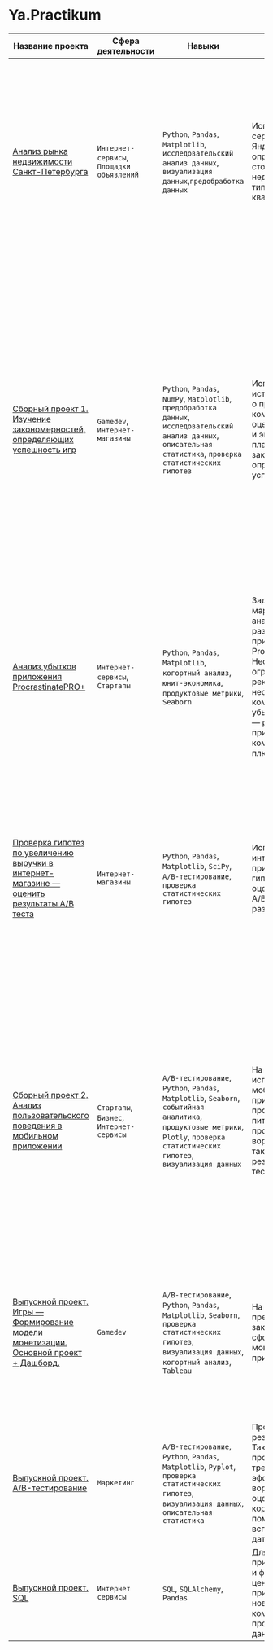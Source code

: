# Ya.Practikum
|Название проекта | Сфера деятельности |  Навыки  |Задачи проекта |Описание проекта| 
|-----------------|--------------------|----------|----------------|---------| 
|[Анализ рынка недвижимости Санкт-Петербурга](https://github.com/ValeryPy/Ya.Practikum/blob/main/Apartment%20sales%20research/Apartment%20sales%20research.ipynb)|`Интернет-сервисы`, `Площадки объявлений` | `Python`, `Pandas`, `Matplotlib`, `исследовательский анализ данных`, `визуализация данных`,`предобработка данных`| Используя данные сервиса Яндекс.Недвижимость, определить рыночную стоимость объектов недвижимости и типичные параметры квартир| На основе данных сервиса Яндекс.Недвижимость определена рыночная стоимость объектов недвижимости разного типа, типичные параметры квартир, в зависимости от удаленности от центра. Проведена предобработка данных. Добавлены новые данные. Построены гистограммы, боксплоты, диаграммы рассеивания|
|[Сборный проект 1. Изучение закономерностей, определяющих успешность игр](https://github.com/ValeryPy/Ya.Practikum/blob/main/Graduation%20project.%20Games%20%E2%80%94%20Formation%20of%20a%20monetization%20model/Graduation%20project.%20Games%20%E2%80%94%20Formation%20of%20a%20monetization%20model.ipynb)|`Gamedev`, `Интернет-магазины`|`Python`, `Pandas`, `NumPy`, `Matplotlib`, `предобработка данных`, `исследовательский анализ данных`, `описательная статистика`, `проверка статистических гипотез`|  Используя исторические данные о продажах компьютерных игр, оценки пользователей и экспертов, жанры и платформы, выявить закономерности, определяющие успешность игры|  Выявлены параметры, определяющие успешность игры в разных регионах мира. На основании этого подготовлен отчет для магазина компьютерных игр для планирования рекламных кампаний. Проведена предобработка данных, анализ. Выбран актуальный период для анализа. Составлены портреты пользователей каждого региона. Проверены гипотезы: средние пользовательские рейтинги платформ Xbox One и PC одинаковые; средние пользовательские рейтинги жанров Action и Sports разные. При анализе использовала критерий Стьюдента для независимых выборок.|
|[ Анализ убытков приложения ProcrastinatePRO+](https://github.com/ValeryPy/Ya.Practikum/blob/main/Analysis%20of%20business%20indicators%20Procrastinate%20Pro+/Analysis%20of%20business%20indicators%20Procrastinate%20Pro+.ipynb)|  `Интернет-сервисы`, `Стартапы` | `Python`, `Pandas`, `Matplotlib`, `когортный анализ`, `юнит-экономика`, `продуктовые метрики`, `Seaborn`| Задача для маркетингового аналитика развлекательного приложения Procrastinate Pro+. Несмотря на огромные вложения в рекламу, последние несколько месяцев компания терпит убытки. Ваша задача — разобраться в причинах и помочь компании выйти в плюс. | Проведен анализ данных от ProcrastinatePRO+. Рассчитаны различные метрики, использован когортный анализ: LTV, CAC, Retention rate, DAU, WAU, MAU и т.д. Использованы уже написанные ранее функции расчёта метрик. Сделаны правильные выводы по полученным данным.|
|[Проверка гипотез по увеличению выручки в интернет-магазине — оценить результаты A/B теста](https://github.com/ValeryPy/Ya.Practikum/blob/main/Online%20store%20revenue/Online%20store%20revenue.ipynb)|`Интернет-магазины`|`Python`, `Pandas`, `Matplotlib`, `SciPy`, `A/B-тестирование`, `проверка статистических гипотез`|Используя данные интернет-магазина приоритезировать гипотезы, произвести оценку результатов A/B-тестирования различными методами|Проведена приоритизация гипотез по фреймворкам ICE и RICE. Затем провел анализ результатов A/B-теста, построил графики кумулятивной выручки, среднего чека, конверсии по группам, а затем посчитал статистическую значимость различий конверсий и средних чеков по сырым и очищенным данным. На основании анализа мной было принято решение о нецелесообразности дальнейшего проведения теста.|
|[Сборный проект 2. Анализ пользовательского поведения в мобильном приложении](https://github.com/ValeryPy/Ya.Practikum/blob/main/General%20project%202/General%20project%202.%20Behavior%20of%20mobile%20app%20users.ipynb)|`Стартапы`, `Бизнес`, `Интернет-сервисы`|`A/B-тестирование`, `Python`, `Pandas`, `Matplotlib`, `Seaborn`, `событийная аналитика`, `продуктовые метрики`, `Plotly`, `проверка статистических гипотез`, `визуализация данных`| На основе данных использования мобильного приложения для продажи продуктов питания проанализировать воронку продаж, а также оценить результаты A/A/B-тестирования| В данном проекте мной были изучены принципы событийной аналитики. Я построила воронку продаж, исследовала путь пользователей до покупки. Проанализировала результаты A/B-теста введения новых шрифтов. Сравнила 2 контрольных группы между собой, убедилась в правильном разделении трафика, а затем сравнила с тестовой группой. Выявлено, что новый шрифт значительно не повлияет на поведение пользователей.|
|[Выпускной проект. Игры — Формирование модели монетизации. Основной проект + Дашборд.](https://github.com/ValeryPy/Ya.Practikum/blob/main/Graduation%20project.%20Games%20%E2%80%94%20Formation%20of%20a%20monetization%20model/Graduation%20project.%20Games%20%E2%80%94%20Formation%20of%20a%20monetization%20model.ipynb)|`Gamedev`|`A/B-тестирование`, `Python`, `Pandas`, `Matplotlib`, `Seaborn`, `проверка статистических гипотез`, `визуализация данных`, `когортный анализ`, `Tableau`|На основе данных, предоставленных заказчиком, сформировать модель монетизации игрового приложения.| В данном проекте была предложена новая модель монетизации игрового приложения, составленная на основе исследования данных. Проведены и проанализированы результаты A/B-теста по двум гипотезам. В конце работы предоставлены дополнительные материалы в виде дашборда и презентации.|
|[Выпускной проект. A/B-тестирование](https://github.com/ValeryPy/Ya.Practikum/blob/main/Graduation%20project.%20AB%20testing/Graduation%20project.%20AB%20testing.ipynb)|`Маркетинг`|`A/B-тестирование`, `Python`, `Pandas`, `Matplotlib`, `Pyplot`, `проверка статистических гипотез`, `визуализация данных`, `описательная статистика`|Провести оценку результатов A/B-теста. Так же при проведение А/B теста требуется оценить эффективность новой воронки продаж и оценить его корректность с помощью вспомогательных датасетов.| Была выполнена оценка корректности проведения теста, исследовательский анализ данных. Был проведен A/B-тест. Исходя из полученных данных я ответила на волнующие вопросы заказчика в выводах исследования.|
|[Выпускной проект. SQL](https://github.com/ValeryPy/Ya.Practikum/blob/main/Graduation%20project.%20SQL/Graduation%20project.%20SQL.ipynb)|`Интернет сервисы`|`SQL`, `SQLAlchemy`, `Pandas`|Для создания приложения с книгами и формулирования ценностного приложения для нового продукта компании требуется провести анализ базы данных с книгами.|Были созданы SQL-запросы для решения задач заказчика с комментариями и оценкой полученных данных.
